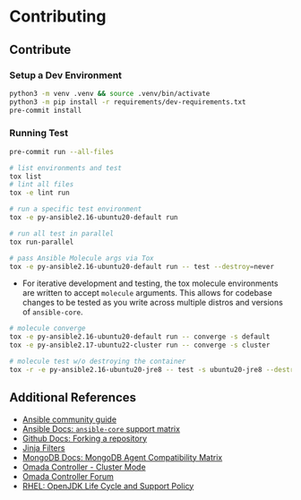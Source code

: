 # Contributing

## Contribute

### Setup a Dev Environment

```sh
python3 -m venv .venv && source .venv/bin/activate
python3 -m pip install -r requirements/dev-requirements.txt
pre-commit install
```

### Running Test

```sh
pre-commit run --all-files

# list environments and test
tox list
# lint all files
tox -e lint run

# run a specific test environment
tox -e py-ansible2.16-ubuntu20-default run

# run all test in parallel
tox run-parallel

# pass Ansible Molecule args via Tox
tox -e py-ansible2.16-ubuntu20-default run -- test --destroy=never
```

- For iterative development and testing, the tox molecule environments are written to accept `molecule` arguments. This allows for codebase changes to be tested as you write across multiple distros and versions of `ansible-core`.

```sh
# molecule converge
tox -e py-ansible2.16-ubuntu20-default run -- converge -s default
tox -e py-ansible2.17-ubuntu22-cluster run -- converge -s cluster

# molecule test w/o destroying the container
tox -r -e py-ansible2.16-ubuntu20-jre8 -- test -s ubuntu20-jre8 --destroy=never
```

## Additional References

- [Ansible community guide](https://docs.ansible.com/ansible/devel/community/index.html)
- [Ansible Docs: `ansible-core` support matrix](https://docs.ansible.com/ansible/latest/reference_appendices/release_and_maintenance.html#ansible-core-support-matrix)
- [Github Docs: Forking a repository](https://docs.github.com/en/pull-requests/collaborating-with-pull-requests/working-with-forks/fork-a-repo#forking-a-repository)
- [Jinja Filters](https://jinja.palletsprojects.com/en/stable/templates/#builtin-filters)
- [MongoDB Docs: MongoDB Agent Compatibility Matrix](https://www.mongodb.com/docs/ops-manager/current/core/requirements/#operating-systems-compatible-with-the-mongodb-agent)
- [Omada Controller - Cluster Mode](https://www.omadanetworks.com/us/support/faq/4347/)
- [Omada Controller Forum](https://community.tp-link.com/en/business/forum/582)
- [RHEL: OpenJDK Life Cycle and Support Policy](https://access.redhat.com/articles/1299013)
